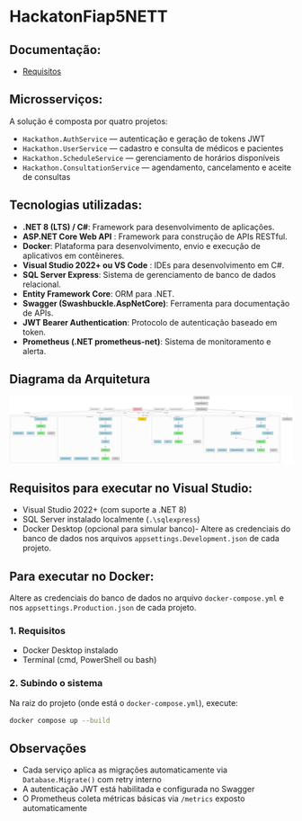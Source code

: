 # HackatonFiap5NETT

## Documentação:
- [Requisitos](./Requisitos.md)

## Microsserviços:

A solução é composta por quatro projetos:
- `Hackathon.AuthService` — autenticação e geração de tokens JWT
- `Hackathon.UserService` — cadastro e consulta de médicos e pacientes
- `Hackathon.ScheduleService` — gerenciamento de horários disponíveis
- `Hackathon.ConsultationService` — agendamento, cancelamento e aceite de consultas

## Tecnologias utilizadas:
- **.NET 8 (LTS) / C#**: Framework para desenvolvimento de aplicações.
- **ASP.NET Core Web API** : Framework para construção de APIs RESTful.
- **Docker**: Plataforma para desenvolvimento, envio e execução de aplicativos em contêineres.
- **Visual Studio 2022+ ou VS Code** : IDEs para desenvolvimento em C#.
- **SQL Server Express**: Sistema de gerenciamento de banco de dados relacional.
- **Entity Framework Core**: ORM para .NET.
- **Swagger (Swashbuckle.AspNetCore)**: Ferramenta para documentação de APIs.
- **JWT Bearer Authentication**: Protocolo de autenticação baseado em token.
- **Prometheus (.NET prometheus-net)**: Sistema de monitoramento e alerta.

## Diagrama da Arquitetura
<img src="./img/diagram.png">

## Requisitos para executar no Visual Studio:

- Visual Studio 2022+ (com suporte a .NET 8)
- SQL Server instalado localmente (`.\sqlexpress`)
- Docker Desktop (opcional para simular banco)- Altere as credenciais do banco de dados nos arquivos `appsettings.Development.json` de cada projeto.

## Para executar no Docker:

Altere as credenciais do banco de dados no arquivo `docker-compose.yml` e nos `appsettings.Production.json` de cada projeto.

### 1. Requisitos
- Docker Desktop instalado
- Terminal (cmd, PowerShell ou bash)

### 2. Subindo o sistema

Na raiz do projeto (onde está o `docker-compose.yml`), execute:

```bash
docker compose up --build
```

## Observações

- Cada serviço aplica as migrações automaticamente via `Database.Migrate()` com retry interno
- A autenticação JWT está habilitada e configurada no Swagger
- O Prometheus coleta métricas básicas via `/metrics` exposto automaticamente